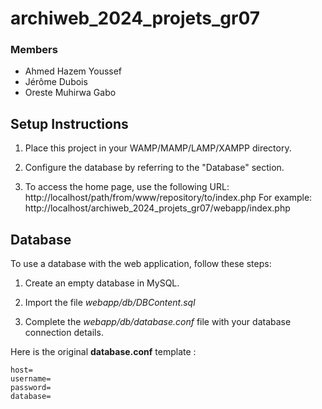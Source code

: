 # archiweb_2024_projets_gr07

### Members 

- Ahmed Hazem Youssef
- Jérôme Dubois
- Oreste Muhirwa Gabo

## Setup Instructions

1. Place this project in your WAMP/MAMP/LAMP/XAMPP directory.

2. Configure the database by referring to the "Database" section.

3. To access the home page, use the following URL:
http://localhost/path/from/www/repository/to/index.php
For example:
http://localhost/archiweb_2024_projets_gr07/webapp/index.php


## Database

To use a database with the web application, follow these steps:

1. Create an empty database in MySQL.

2. Import  the file *webapp/db/DBContent.sql* 

3. Complete the *webapp/db/database.conf* file with your database connection details.

Here is the original **database.conf** template :

    host=
    username=
    password=
    database=
